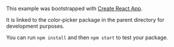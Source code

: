 This example was bootstrapped with [Create React App](https://github.com/facebook/create-react-app).

It is linked to the color-picker package in the parent directory for development purposes.

You can run `npm install` and then `npm start` to test your package.
